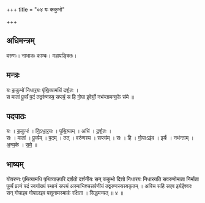 +++
title = "०४ यः ककुभो"

+++
## अधिमन्त्रम्
वरुणः। नाभाकः काण्वः। महापङ्क्तिः।

## मन्त्रः
यः क॒कुभो॑ निधार॒यः पृ॑थि॒व्यामधि॑ दर्श॒तः ।  
स माता॑ पू॒र्व्यं प॒दं तद्वरु॑णस्य॒ सप्त्यं॒ स हि गो॒पा इ॒वेर्यो॒ नभ॑न्तामन्य॒के स॑मे ॥

## पदपाठः
यः । क॒कुभः॑ । नि॒ऽधा॒र॒यः । पृ॒थि॒व्याम् । अधि॑ । द॒र्श॒तः ।  
सः । माता॑ । पू॒र्व्यम् । प॒दम् । तत् । वरु॑णस्य । सप्त्य॑म् । सः । हि । गो॒पाःऽइ॑व । इर्यः॑ । नभ॑न्ताम् । अ॒न्य॒के । स॒मे॒ ॥

## भाष्यम्
योवरुणः पृथिव्यामधि पृथिव्याउपरि दर्शतो दर्शनीयः सन् ककुभो दिशो निधारयः निधारयति सवरुणोमाता निर्माता पूर्व्यं प्रत्नं पदं स्वर्गाख्यं स्थानं सप्त्यं अस्माभिश्चसर्पणीयं तद्वरुणस्यस्वकृतम् । अपिच सहि सएव इर्यईश्वरः सन् गोपाइव गोपालइव पशूनामस्माकं रक्षिता । सिद्धमन्यत् ॥ ४ ॥